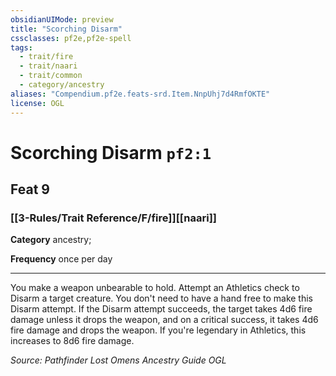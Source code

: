 ```yaml
---
obsidianUIMode: preview
title: "Scorching Disarm"
cssclasses: pf2e,pf2e-spell
tags:
  - trait/fire
  - trait/naari
  - trait/common
  - category/ancestry
aliases: "Compendium.pf2e.feats-srd.Item.NnpUhj7d4RmfOKTE"
license: OGL
---
```

# Scorching Disarm `pf2:1`
## Feat 9
### [[3-Rules/Trait Reference/F/fire]][[naari]]

**Category** ancestry; 




**Frequency** once per day

* * *

You make a weapon unbearable to hold. Attempt an Athletics check to Disarm a target creature. You don't need to have a hand free to make this Disarm attempt. If the Disarm attempt succeeds, the target takes 4d6 fire damage unless it drops the weapon, and on a critical success, it takes 4d6 fire damage and drops the weapon. If you're legendary in Athletics, this increases to 8d6 fire damage.

*Source: Pathfinder Lost Omens Ancestry Guide*
*OGL*